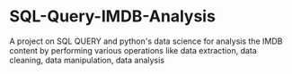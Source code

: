 # SQL-Query-IMDB-Analysis
A project on SQL QUERY and python's data science for analysis the IMDB content by performing various operations like data extraction, data cleaning, data manipulation, data analysis
